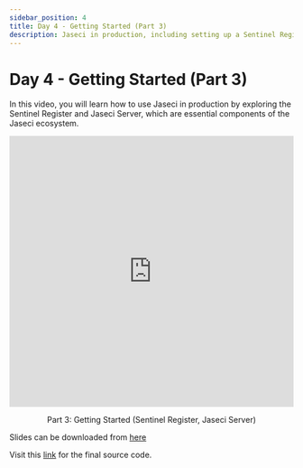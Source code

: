 ```yaml
---
sidebar_position: 4
title: Day 4 - Getting Started (Part 3)
description: Jaseci in production, including setting up a Sentinel Register and Jaseci Server.
---
```


# Day 4 - **Getting Started (Part 3)**



In this video, you will learn how to use Jaseci in production by exploring the Sentinel Register and Jaseci Server, which are essential components of the Jaseci ecosystem.

<div style="text-align: center">
    <iframe src="https://drive.google.com/file/d/1ZmIL0ir5E3Zu4yxSGumwKXLFxg8kr_Wh/preview" width="100%" height="480" frameborder="0"></iframe>
    <p>Part 3:  Getting Started (Sentinel Register, Jaseci Server)</p>
</div>

Slides can be downloaded from [here](https://github.com/Jaseci-Labs/jaseci/blob/main/examples/coursework-series-uom/2_jaseci_quickstart/2.3/slides.pdf)

Visit this [link](../../../../examples/coursework-series-uom/2_jaseci_quickstart/2.3/end) for the final source code.